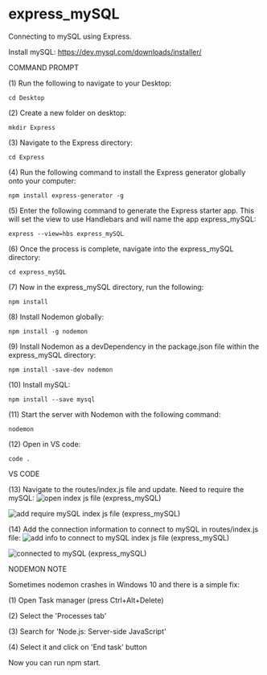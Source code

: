 # express_mySQL
Connecting to mySQL using Express. 

Install mySQL: https://dev.mysql.com/downloads/installer/ 

COMMAND PROMPT

(1) Run the following to navigate to your Desktop: 

    cd Desktop

(2) Create a new folder on desktop: 

    mkdir Express

(3) Navigate to the Express directory: 

    cd Express

(4) Run the following command to install the Express generator globally onto your computer: 

    npm install express-generator -g

(5) Enter the following command to generate the Express starter app. This will set the view to use Handlebars and will name the app express_mySQL: 

    express --view=hbs express_mySQL

(6) Once the process is complete, navigate into the express_mySQL directory: 

    cd express_mySQL 

(7) Now in the express_mySQL directory, run the following: 

    npm install

(8) Install Nodemon globally: 

    npm install -g nodemon
    
(9) Install Nodemon as a devDependency in the package.json file within the express_mySQL directory:

    npm install -save-dev nodemon
    
(10) Install mySQL:

    npm install --save mysql

(11) Start the server with Nodemon with the following command: 

    nodemon

(12) Open in VS code:

    code . 


VS CODE

(13) Navigate to the routes/index.js file and update. Need to require the mySQL: ![open index js file (express_mySQL)](https://user-images.githubusercontent.com/35668707/67824032-7361ea00-fa82-11e9-9598-86352a4e7743.JPG)

![add require mySQL index js file (express_mySQL)](https://user-images.githubusercontent.com/35668707/67824086-9b514d80-fa82-11e9-8c03-8a9d48fcbe5d.JPG)

(14) Add the connection information to connect to mySQL in routes/index.js file: ![add info to connect to mySQL index js file (express_mySQL)](https://user-images.githubusercontent.com/35668707/67824123-bc19a300-fa82-11e9-80bc-70af20f8a10f.JPG)

![connected to mySQL (express_mySQL)](https://user-images.githubusercontent.com/35668707/67824171-e5d2ca00-fa82-11e9-9a01-12d9384ff2ae.JPG)

NODEMON NOTE

Sometimes nodemon crashes in Windows 10 and there is a simple fix:

(1) Open Task manager (press Ctrl+Alt+Delete)

(2) Select the 'Processes tab'

(3) Search for 'Node.js: Server-side JavaScript'

(4) Select it and click on 'End task' button

Now you can run npm start.

